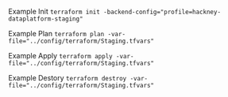 
Example Init
`terraform init -backend-config="profile=hackney-dataplatform-staging"`

Example Plan
`terraform plan -var-file="../config/terraform/Staging.tfvars"`

Example Apply
`terraform apply -var-file="../config/terraform/Staging.tfvars"`

Example Destory
`terraform destroy -var-file="../config/terraform/Staging.tfvars"`